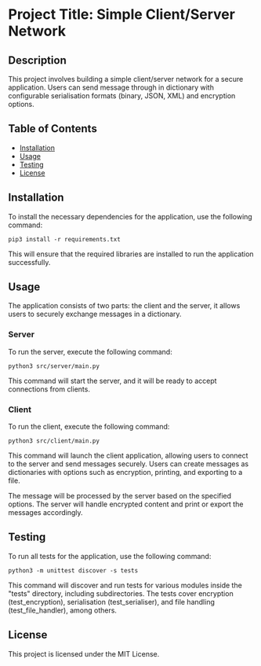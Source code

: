# Project Title: Simple Client/Server Network

## Description

This project involves building a simple client/server network for a secure application. Users can send message through in dictionary with configurable serialisation formats (binary, JSON, XML) and encryption options.

## Table of Contents

- [Installation](#installation)
- [Usage](#usage)
- [Testing](#testing)
- [License](#license)

## Installation

To install the necessary dependencies for the application, use the following command:


````
pip3 install -r requirements.txt
````

This will ensure that the required libraries are installed to run the application successfully.

## Usage

The application consists of two parts: the client and the server, it allows users to securely exchange messages in a dictionary.

### Server
To run the server, execute the following command:
````
python3 src/server/main.py
````
This command will start the server, and it will be ready to accept connections from clients.

### Client
To run the client, execute the following command:

````
python3 src/client/main.py
````

This command will launch the client application, allowing users to connect to the server and send messages securely. Users can create messages as dictionaries with options such as encryption, printing, and exporting to a file.

The message will be processed by the server based on the specified options. The server will handle encrypted content and print or export the messages accordingly.

## Testing

To run all tests for the application, use the following command:

````
python3 -m unittest discover -s tests
````

This command will discover and run tests for various modules inside the "tests" directory, including subdirectories. The tests cover encryption (test_encryption), serialisation (test_serialiser), and file handling (test_file_handler), among others.


## License

This project is licensed under the MIT License. 

